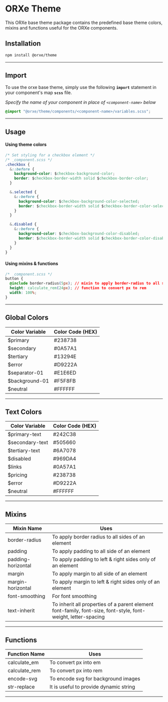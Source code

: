 # **ORXe Theme**

This ORXe base theme package contains the predefined base theme colors, mixins and functions useful for the ORXe components.

## **Installation**

```bash
npm install @orxe/theme
```

---

## **Import**

To use the orxe base theme, simply use the following **`import`** statement in your component's map **`scss`** file.

*Specify the name of your component in place of `<component-name>` below*

```css
@import "@orxe/theme/components/<component-name>/variables.scss";
```
---

## **Usage**

#### **Using theme colors**

```css
/* Set styling for a checkbox element */
/* _component.scss */
.checkbox {
  &::before {
    background-color: $checkbox-background-color;
    border: $checkbox-border-width solid $checkbox-border-color;
  }

  &.selected {
    &::before {
      background-color: $checkbox-background-color-selected;
      border: $checkbox-border-width solid $checkbox-border-color-selected;
    }
  }

  &.disabled {
    &::before {
      background-color: $checkbox-background-color-disabled;
      border: $checkbox-border-width solid $checkbox-border-color-disabled;
    }
  }
}
```

#### **Using mixins & functions**

```css
/* _component.scss */
button {
  @include border-radius(5px); // mixin to apply border-radius to all sides
  height: calculate_rem(24px); // function to convert px to rem
  width: 100%;
}
```

---

## **Global Colors**

| Color Variable  | Color Code (HEX) |
| --------------- | ---------------- |
| \$primary       | #238738          |
| \$secondary     | #0A57A1          |
| \$tertiary      | #13294E          |
| \$error         | #D9222A          |
| \$separator-01  | #E1E6ED          |
| \$background-01 | #F5F8FB          |
| \$neutral       | #FFFFFF          |

---

## **Text Colors**

| Color Variable   | Color Code (HEX) |
| ---------------- | ---------------- |
| \$primary-text   | #242C38          |
| \$secondary-text | #505660          |
| \$tertiary-text  | #6A7078          |
| \$disabled       | #969DA4          |
| \$links          | #0A57A1          |
| \$pricing        | #238738          |
| \$error          | #D9222A          |
| \$neutral        | #FFFFFF          |

---

## **Mixins**

| Mixin Name         | Uses                                                                                                             |
| ------------------ | ---------------------------------------------------------------------------------------------------------------- |
| border-radius      | To apply border radius to all sides of an element                                                                |
| padding            | To apply padding to all side of an element                                                                       |
| padding-horizontal | To apply padding to left & right sides only of an element                                                        |
| margin             | To apply margin to all side of an element                                                                        |
| margin-horizontal  | To apply margin to left & right sides only of an element                                                         |
| font-smoothing     | For font smoothing                                                                                               |
| text-inherit       | To inherit all properties of a parent element<br>font-family, font-size, font-style, font-weight, letter-spacing |

---

## **Functions**

| Function Name | Uses                                                      |
| ------------- | --------------------------------------------------------- |
| calculate_em  | To convert px into em                                     |
| calculate_rem | To convert px into rem                                    |
| encode-svg    | To encode svg for background images                       |
| str-replace   | It is useful to provide dynamic string                    |

---
